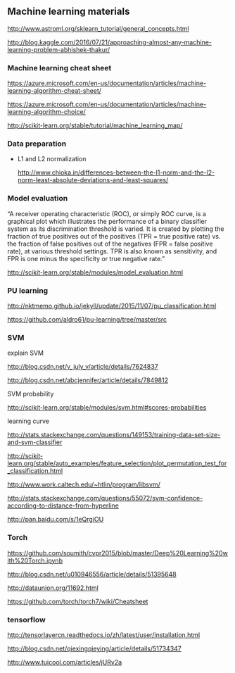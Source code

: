 ## Machine learning materials

  http://www.astroml.org/sklearn_tutorial/general_concepts.html
  
  http://blog.kaggle.com/2016/07/21/approaching-almost-any-machine-learning-problem-abhishek-thakur/

### Machine learning cheat sheet

  https://azure.microsoft.com/en-us/documentation/articles/machine-learning-algorithm-cheat-sheet/
  
  https://azure.microsoft.com/en-us/documentation/articles/machine-learning-algorithm-choice/
  
  http://scikit-learn.org/stable/tutorial/machine_learning_map/

### Data preparation

- L1 and L2 normalization

  http://www.chioka.in/differences-between-the-l1-norm-and-the-l2-norm-least-absolute-deviations-and-least-squares/

### Model evaluation

“A receiver operating characteristic (ROC), or simply ROC curve, is a graphical plot which illustrates the performance of a binary classifier system as its discrimination threshold is varied. It is created by plotting the fraction of true positives out of the positives (TPR = true positive rate) vs. the fraction of false positives out of the negatives (FPR = false positive rate), at various threshold settings. TPR is also known as sensitivity, and FPR is one minus the specificity or true negative rate.”

  http://scikit-learn.org/stable/modules/model_evaluation.html

### PU learning

  http://nktmemo.github.io/jekyll/update/2015/11/07/pu_classification.html

  https://github.com/aldro61/pu-learning/tree/master/src


### SVM
  
  explain SVM
  
  http://blog.csdn.net/v_july_v/article/details/7624837

  http://blog.csdn.net/abcjennifer/article/details/7849812
  
  SVM probability
  
  http://scikit-learn.org/stable/modules/svm.html#scores-probabilities
  
  learning curve
  
  http://stats.stackexchange.com/questions/149153/training-data-set-size-and-svm-classifier
  
  http://scikit-learn.org/stable/auto_examples/feature_selection/plot_permutation_test_for_classification.html
  
  http://www.work.caltech.edu/~htlin/program/libsvm/
  
  http://stats.stackexchange.com/questions/55072/svm-confidence-according-to-distance-from-hyperline
  
  http://pan.baidu.com/s/1eQrgiOU
  
### Torch

  https://github.com/soumith/cvpr2015/blob/master/Deep%20Learning%20with%20Torch.ipynb
  
  http://blog.csdn.net/u010946556/article/details/51395648
  
  http://dataunion.org/11692.html
  
  https://github.com/torch/torch7/wiki/Cheatsheet
  
### tensorflow

  http://tensorlayercn.readthedocs.io/zh/latest/user/installation.html
  
  http://blog.csdn.net/qiexingqieying/article/details/51734347
  
  http://www.tuicool.com/articles/jURv2a
